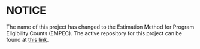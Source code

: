 # NOTICE

The name of this project has changed to the Estimation Method for Program Eligibility Counts (EMPEC).
The active repository for this project can be found at [this link](https://github.com/nsmader/empec).
